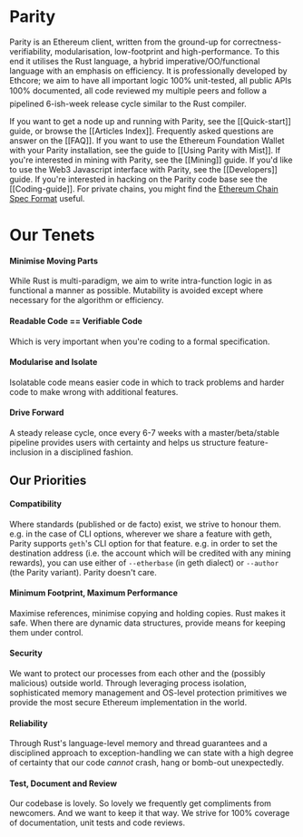 # Parity

Parity is an Ethereum client, written from the ground-up for correctness-verifiability, modularisation, low-footprint and high-performance. To this end it utilises the Rust language, a hybrid imperative/OO/functional language with an emphasis on efficiency. It is professionally developed by Ethcore; we aim to have all important logic 100% unit-tested, all public APIs 100% documented, all code reviewed my multiple peers and follow a pipelined 6-ish-week release cycle similar to the Rust compiler.

If you want to get a node up and running with Parity, see the [[Quick-start]] guide, or browse the [[Articles Index]]. Frequently asked questions are answer on the [[FAQ]]. If you want to use the Ethereum Foundation Wallet with your Parity installation, see the guide to [[Using Parity with Mist]]. If you're interested in mining with Parity, see the [[Mining]] guide. If you'd like to use the Web3 Javascript interface with Parity, see the [[Developers]] guide. If you're interested in hacking on the Parity code base see the [[Coding-guide]]. For private chains, you might find the [Ethereum Chain Spec Format](https://github.com/ethereum/wiki/wiki/Ethereum-Chain-Spec-Format) useful.

# Our Tenets

#### Minimise Moving Parts

While Rust is multi-paradigm, we aim to write intra-function logic in as functional a manner as possible. Mutability is avoided except where necessary for the algorithm or efficiency.

#### Readable Code == Verifiable Code

Which is very important when you're coding to a formal specification.

#### Modularise and Isolate

Isolatable code means easier code in which to track problems and harder code to make wrong with additional features.

#### Drive Forward

A steady release cycle, once every 6-7 weeks with a master/beta/stable pipeline provides users with certainty and helps us structure feature-inclusion in a disciplined fashion.

## Our Priorities

#### Compatibility

Where standards (published or de facto) exist, we strive to honour them. e.g. in the case of CLI options, wherever we share a feature with geth, Parity supports `geth`'s CLI option for that feature. e.g. in order to set the destination address (i.e. the account which will be credited with any mining rewards), you can use either of `--etherbase` (in geth dialect) or `--author` (the Parity variant). Parity doesn't care.

#### Minimum Footprint, Maximum Performance

Maximise references, minimise copying and holding copies. Rust makes it safe. When there are dynamic data structures, provide means for keeping them under control.

#### Security

We want to protect our processes from each other and the (possibly malicious) outside world. Through leveraging process isolation, sophisticated memory management and OS-level protection primitives we provide the most secure Ethereum implementation in the world.

#### Reliability

Through Rust's language-level memory and thread guarantees and a disciplined approach to exception-handling we can state with a high degree of certainty that our code *cannot* crash, hang or bomb-out unexpectedly.

#### Test, Document and Review

Our codebase is lovely. So lovely we frequently get compliments from newcomers. And we want to keep it that way. We strive for 100% coverage of documentation, unit tests and code reviews.

